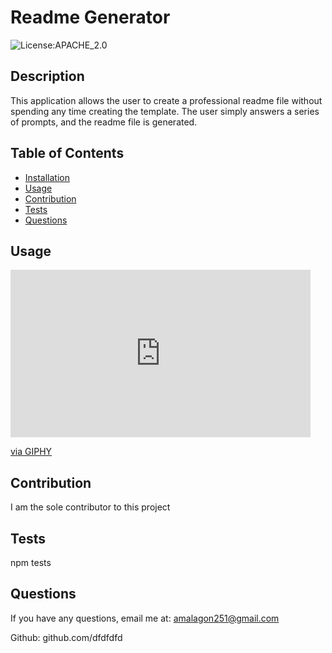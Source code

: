 # Readme Generator
  ![License:APACHE_2.0](https://img.shields.io/badge/license-APACHE_2.0-yellow.svg)
## Description

This application allows the user to create a professional readme file without spending any time creating the template. The user simply answers a series of prompts, and the readme file is generated.


## Table of Contents

 * [Installation](#installation)
 * [Usage](#usage)
 * [Contribution](#contribution)
 * [Tests](#tests)
 * [Questions](#questions)





## Usage

<iframe src="https://giphy.com/embed/KnJMFB3ctgvAiitJiu" width="480" height="268" frameBorder="0" class="giphy-embed" allowFullScreen></iframe><p><a href="https://giphy.com/gifs/KnJMFB3ctgvAiitJiu">via GIPHY</a></p>


## Contribution

I am the sole contributor to this project

## Tests

npm tests

## Questions

If you have any questions, email me at:
amalagon251@gmail.com

Github: github.com/dfdfdfd
